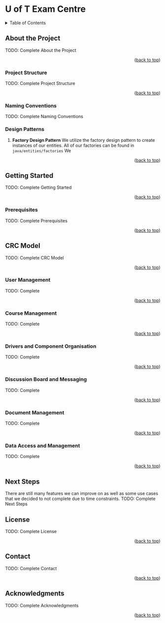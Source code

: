 <a name="readme-top"></a>
# U of T Exam Centre



<!-- TABLE OF CONTENTS -->
<details>
  <summary>Table of Contents</summary>
  <ol>
    <li>
      <a href="#about-the-project">About The Project</a>
      <ul>
        <li><a href="Project Structure">Project Structure</a></li>
        <li><a href="Naming Conventions">Naming Conventions</a></li>
        <li><a href="Design Patterns">Design Patterns</a></li>
      </ul>
    </li>
    <li>
      <a href="#getting-started">Getting Started</a>
      <ul>
        <li><a href="#prerequisites">Prerequisites</a></li>
      </ul>
    </li>
    <li><a href="#crc-model">CRC Model</a></li>
      <ul>
        <li><a href="User Management">User Management</a></li>
        <li><a href="Course Management">Course Management</a></li>
        <li><a href="Drivers and Component Organisation">Drivers and Component Organisation</a></li>
        <li><a href="Discussion Board and Messaging">Discussion Board and Messaging</a></li>
        <li><a href="Document Management ">Document Management</a></li>
        <li><a href="Data Access and Management">Data Access and Management</a></li>
      </ul>
    <li><a href="#next-steps">Next Steps</a></li>
    <li><a href="#license">License</a></li>
    <li><a href="#contact">Contact</a></li>
    <li><a href="#acknowledgments">Acknowledgments</a></li>
  </ol>
</details>



## About the Project
TODO: Complete About the Project

<p align="right">(<a href="#readme-top">back to top</a>)</p>

### Project Structure
TODO: Complete Project Structure

<p align="right">(<a href="#readme-top">back to top</a>)</p>
  
### Naming Conventions
TODO: Complete Naming Conventions


### Design Patterns
1. **Factory Design Pattern** 
    We utilize the factory design pattern to create instances of our entities. All of our factories can be found in `java/entities/factories` We 

<p align="right">(<a href="#readme-top">back to top</a>)</p>

## Getting Started
TODO: Complete Getting Started

<p align="right">(<a href="#readme-top">back to top</a>)</p>

### Prerequisites
TODO: Complete Prerequisites

<p align="right">(<a href="#readme-top">back to top</a>)</p>

## CRC Model
TODO: Complete CRC Model

<p align="right">(<a href="#readme-top">back to top</a>)</p>

### User Management
TODO: Complete

<p align="right">(<a href="#readme-top">back to top</a>)</p>

### Course Management
TODO: Complete

<p align="right">(<a href="#readme-top">back to top</a>)</p>

### Drivers and Component Organisation
TODO: Complete

<p align="right">(<a href="#readme-top">back to top</a>)</p>

### Discussion Board and Messaging
TODO: Complete

<p align="right">(<a href="#readme-top">back to top</a>)</p>

### Document Management
TODO: Complete

<p align="right">(<a href="#readme-top">back to top</a>)</p>

### Data Access and Management 
TODO: Complete

<p align="right">(<a href="#readme-top">back to top</a>)</p>

## Next Steps

There are still many features we can improve on as well as some use cases that we decided to not complete due to time constraints.
TODO: Complete Next Steps
## License
TODO: Complete License

<p align="right">(<a href="#readme-top">back to top</a>)</p>

## Contact
TODO: Complete Contact

<p align="right">(<a href="#readme-top">back to top</a>)</p>

## Acknowledgments
TODO: Complete Acknowledgments

<p align="right">(<a href="#readme-top">back to top</a>)</p>
